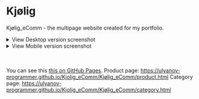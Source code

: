 # Kjølig
Kjølig_eComm - the multipage website created for my portfolio.

<!-- Ctrl + Shift + V => view this file in VS Code -->

<details>
<summary>View Desktop version screenshot</summary>
  <img src="readmeFiles/preview.png" />
</details>

<details>
<summary>View Mobile version screenshot</summary>
  <img src="readmeFiles/previewMOB.png" width=50% />
</details>
<br>
<br>

You can see this [this on GitHub Pages].
Product page: https://ulyanov-programmer.github.io/Kjolig_eComm/Kjølig_eComm/product.html
Category page: https://ulyanov-programmer.github.io/Kjolig_eComm/Kjølig_eComm/category.html

[this on GitHub Pages]: https://ulyanov-programmer.github.io/Kjolig_eComm/Kjølig_eComm/
